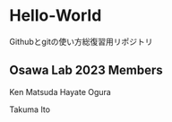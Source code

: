 # Hello-World
Githubとgitの使い方総復習用リポジトリ

## Osawa Lab 2023 Members
Ken Matsuda
Hayate Ogura

Takuma Ito



